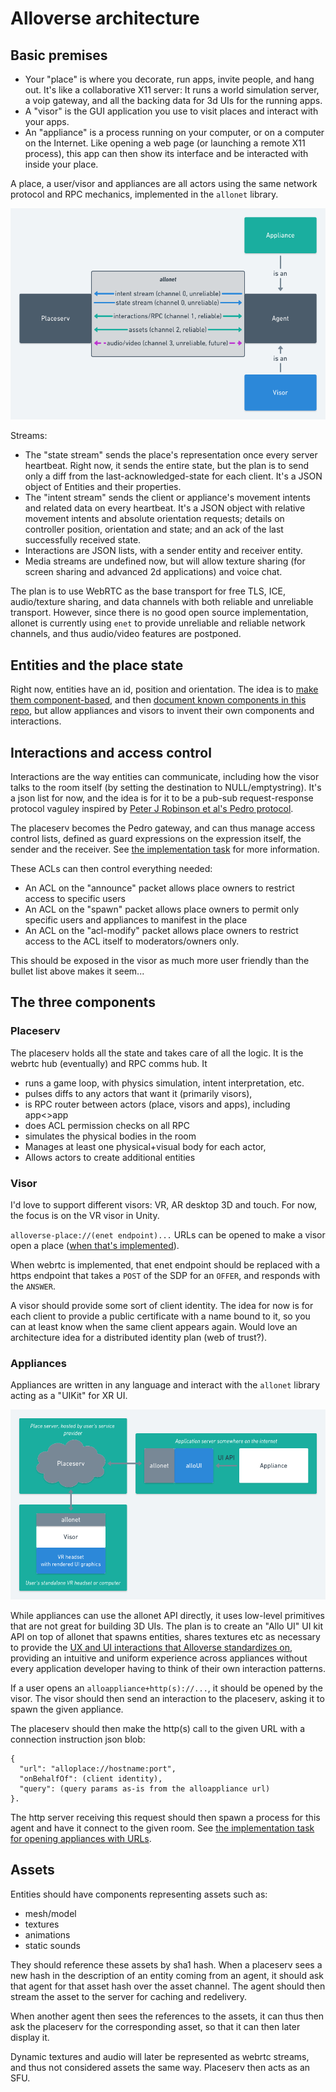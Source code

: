 # Alloverse architecture

## Basic premises

* Your "place" is where you decorate, run apps, invite people, and
  hang out. It's like a collaborative X11 server: It runs a world simulation
  server, a voip gateway, and all the backing data for 3d UIs for
  the running apps.
* A "visor" is the GUI application you use to visit places and interact
  with your apps.
* An "appliance" is a process running on your computer, or on a computer
  on the Internet. Like opening a web page (or launching a remote X11
  process), this app can then show its interface and be interacted with
  inside your place. 


A place, a user/visor and appliances are all actors using the same network
protocol and RPC mechanics, implemented in the `allonet` library.

![allonet](allonet.png)

Streams:

* The "state stream" sends the place's representation once every
  server heartbeat. Right now, it sends the entire state, but the plan is
  to send only a diff from the last-acknowledged-state for each client. It's
  a JSON object of Entities and their properties.
* The "intent stream" sends the client or appliance's movement intents and
  related data on every heartbeat. It's a JSON object with relative movement
  intents and absolute orientation requests; details on controller position,
  orientation and state; and an ack of the last successfully received state.
* Interactions are JSON lists, with a sender entity and receiver entity.
* Media streams are undefined now, but will allow texture sharing (for screen
  sharing and advanced 2d applications) and voice chat.

The plan is to use WebRTC as the base transport for free TLS, ICE,
audio/texture sharing, and data channels with both reliable and unreliable
transport. However, since there is no good open source implementation,
allonet is currently using `enet` to provide unreliable and reliable network
channels, and thus audio/video features are postponed.

## Entities and the place state

Right now, entities have an id, position and orientation. The idea is to 
[make them component-based](https://github.com/alloverse/allonet/issues/4),
and then [document known components in this repo](../specifications), but allow
appliances and visors to invent their own components and interactions.

## Interactions and access control

Interactions are the way entities can communicate, including how the visor
talks to the room itself (by setting the destination to NULL/emptystring).
It's a json list for now, and the idea is for it to be a pub-sub
request-response protocol vaguley inspired by [Peter J Robinson et al's
Pedro protocol](http://www.doc.ic.ac.uk/~klc/pedro.pdf).

The placeserv becomes the Pedro gateway, and can thus manage access control lists,
defined as guard expressions on the expression itself, the sender and the receiver.
See [the implementation task](https://github.com/alloverse/allo-placeserv/issues/2)
for more information.

These ACLs can then control everything needed:

* An ACL on the "announce" packet allows place owners to restrict access to
  specific users
* An ACL on the "spawn" packet allows place owners to permit only specific
  users and appliances to manifest in the place
* An ACL on the "acl-modify" packet allows place owners to restrict access
  to the ACL itself to moderators/owners only.

This should be exposed in the visor as much more user friendly than the
bullet list above makes it seem...

## The three components

### Placeserv

The placeserv holds all the state and takes care of all the logic. It is the webrtc hub (eventually) and RPC comms hub. It

* runs a game loop, with physics simulation, intent interpretation, etc.
* pulses diffs to any actors that want it (primarily visors),
* is RPC router between actors (place, visors and apps), including app<>app
* does ACL permission checks on all RPC
* simulates the physical bodies in the room
* Manages at least one physical+visual body for each actor,
* Allows actors to create additional entities

### Visor

I'd love to support different visors: VR, AR desktop 3D and touch. For now,
the focus is on the VR visor in Unity.

`alloverse-place://(enet endpoint)...` URLs can be opened to make a visor
open a place ([when that's implemented](https://github.com/alloverse/allovisor/issues/1)).

When webrtc is implemented, that enet endpoint should be replaced with a https
endpoint that takes a `POST` of the SDP for an `OFFER`, and responds with the `ANSWER`.

A visor should provide some sort of client identity. The idea for now is for
each client to provide a public certificate with a name bound to it, so you
can at least know when the same client appears again. Would love an architecture
idea for a distributed identity plan (web of trust?).

### Appliances

Appliances are written in any language and interact with the `allonet` library
acting as a "UIKit" for XR UI.

![alloui](alloui.png)

While appliances can use the allonet API directly, it uses low-level primitives
that are not great for building 3D UIs. The plan is to create an "Allo UI" UI kit
API on top of allonet that spawns entities, shares textures etc as necessary
to provide the [UX and UI interactions that Alloverse standardizes on](../ux),
providing an intuitive and uniform experience across appliances without every
application developer having to think of their own interaction patterns.

If a user opens an `alloappliance+http(s)://...`, it should be opened by the visor.
The visor should then send an interaction to the placeserv, asking it to spawn the
given appliance.

The placeserv should then make the http(s) call to the given URL with a
connection instruction json blob:

    { 
      "url": "alloplace://hostname:port",
      "onBehalfOf": (client identity),
      "query": (query params as-is from the alloappliance url) 
    }.

The http server receiving this request should then spawn a process for this
agent and have it connect to the given room. See [the implementation task
for opening appliances with
URLs](https://github.com/alloverse/allo-placeserv/issues/8).

## Assets

Entities should have components representing assets such as:

* mesh/model
* textures
* animations
* static sounds

They should reference these assets by sha1 hash. When a placeserv sees a new
hash in the description of an entity coming from an agent, it should ask that
agent for that asset hash over the asset channel. The agent should then stream
the asset to the server for caching and redelivery.

When another agent then sees the references to the assets, it can thus then
ask the placeserv for the corresponding asset, so that it can then later display
it.

Dynamic textures and audio will later be represented as webrtc streams, and thus
not considered assets the same way. Placeserv then acts as an SFU.
